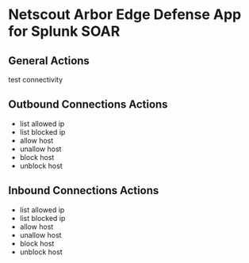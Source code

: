 # Netscout Arbor Edge Defense App for Splunk SOAR



## General Actions
test connectivity

## Outbound Connections Actions
- list allowed ip
- list blocked ip
- allow host
- unallow host
- block host
- unblock host

## Inbound Connections Actions
- list allowed ip
- list blocked ip
- allow host
- unallow host
- block host
- unblock host

